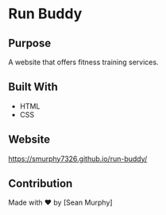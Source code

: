 # Run Buddy

## Purpose
A website that offers fitness training services.

## Built With
* HTML
* CSS

## Website
https://smurphy7326.github.io/run-buddy/

## Contribution
Made with ❤️ by [Sean Murphy]
